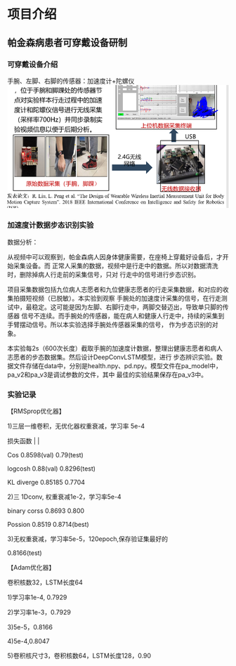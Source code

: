 # 项目介绍
## 帕金森病患者可穿戴设备研制

### 可穿戴设备介绍
手腕、左脚、右脚的传感器：加速度计+陀螺仪
![Device](https://github.com/leigaoyi/pd_classifier/blob/master/device.PNG)

### 加速度计数据步态识别实验


数据分析：

从视频中可以观察到，帕金森病人因身体健康需要，在座椅上穿戴好设备后，才开始采集设备。而
正常人采集的数据，视频中是行走中的数据。所以对数据清洗时，删除掉病人行走前的采集信号，只对
行走中的信号进行步态识别。

项目采集数据包括九位病人志愿者和九位健康志愿者的行走采集数据，和对应的收集拍摄短视频（已脱敏）。本实验到观察
手腕处的加速度计采集的信号，在行走测试中，最稳定。这可能是因为左脚、右脚行走中，两脚交替迈出，导致单只脚的传感器
信号不连续。而手腕处的传感器，能在病人和健康人行走中，持续的采集到手臂摆动信号。所以本实验选择手腕处传感器采集的信号，
作为步态识别的对象。

本实验每2s（600次长度）截取手腕的加速度计数据，整理出健康志愿者和病人志愿者的步态数据集。然后设计DeepConvLSTM模型，进行
步态辨识实验。数据文件存储在data中，分别是health.npy、pd.npy。模型文件在pa_model中，pa_v2和pa_v3是调试参数的文件，其中
最佳的实验结果保存在pa_v3中。

### 实验记录
【RMSprop优化器】

1)三层一维卷积，无优化器权重衰减，学习率 5e-4

损失函数    |            |

Cos   0.8598(val)   0.79(test)

logcosh  0.88(val)  0.8296(test)

KL diverge  0.85185  0.7704

2)三 1Dconv, 权重衰减1e-2，学习率5e-4

binary corss  0.8693  0.800

Possion  0.8519   0.8714(best)

3)无权重衰减，学习率5e-5，120epoch,保存验证集最好的

0.8166(test)

【Adam优化器】

卷积核数32，LSTM长度64

1)学习率1e-4, 0.7929

2)学习率1e-3，0.7929

3)5e-5，0.8166

4)5e-4,0.8047

5)卷积核尺寸3，卷积核数64，LSTM长度128，0.90




